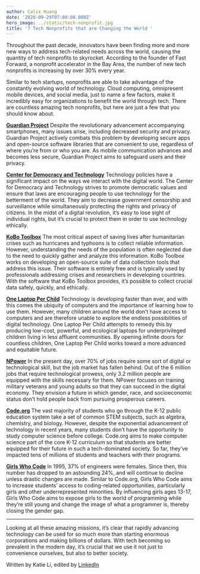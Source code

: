 ```yaml
---
author: Calix Huang
date: '2020-09-29T07:00:00.000Z'
hero_image: ../static/tech-nonprofit.jpg
title: '7 Tech Nonprofits that are Changing the World '
---
```


Throughout the past decade, innovators have been finding more and more new ways to address tech-related needs across the world, causing the quantity of tech nonprofits to skyrocket. According to the founder of Fast Forward, a nonprofit accelerator in the Bay Area, the number of new tech nonprofits is increasing by over 30% every year.

Similar to tech startups, nonprofits are able to take advantage of the constantly evolving world of technology. Cloud computing, omnipresent mobile devices, and social media, just to name a few factors, make it incredibly easy for organizations to benefit the world through tech. There are countless amazing tech nonprofits, but here are just a few that you should know about.

[**Guardian Project**](https://guardianproject.info/)
Despite the revolutionary advancement accompanying smartphones, many issues arise, including decreased security and privacy. Guardian Project actively combats this problem by developing secure apps and open-source software libraries that are convenient to use, regardless of where you’re from or who you are. As mobile communication advances and becomes less secure, Guardian Project aims to safeguard users and their privacy.

[**Center for Democracy and Technology**](https://cdt.org/)
Technology policies have a significant impact on the ways we interact with the digital world. The Center for Democracy and Technology strives to promote democratic values and ensure that laws are encouraging people to use technology for the betterment of the world. They aim to decrease government censorship and surveillance while simultaneously protecting the rights and privacy of citizens. In the midst of a digital revolution, it’s easy to lose sight of individual rights, but it’s crucial to protect them in order to use technology ethically.

[**KoBo Toolbox**](https://www.kobotoolbox.org/#home)
The most critical aspect of saving lives after humanitarian crises such as hurricanes and typhoons is to collect reliable information. However, understanding the needs of the population is often neglected due to the need to quickly gather and analyze this information. KoBo Toolbox works on developing an open-source suite of data collection tools that address this issue. Their software is entirely free and is typically used by professionals addressing crises and researchers in developing countries. With the software that KoBo Toolbox provides, it’s possible to collect crucial data safely, quickly, and ethically.

[**One Laptop Per Child**](http://one.laptop.org/)
Technology is developing faster than ever, and with this comes the ubiquity of computers and the importance of learning how to use them. However, many children around the world don’t have access to computers and are therefore unable to explore the endless possibilities of digital technology. One Laptop Per Child attempts to remedy this by producing low-cost, powerful, and ecological laptops for underprivileged children living in less affluent communities. By opening infinite doors for countless children, One Laptop Per Child works toward a more advanced and equitable future.

[**NPower**](https://www.npower.org/)
In the present day, over 70% of jobs require some sort of digital or technological skill, but the job market has fallen behind. Out of the 6 million jobs that require technological prowess, only 3.2 million people are equipped with the skills necessary for them. NPower focuses on training military veterans and young adults so that they can succeed in the digital economy. They envision a future in which gender, race, and socioeconomic status don’t hold people back from pursuing prosperous careers.

[**Code.org**](https://code.org/)
The vast majority of students who go through the K-12 public education system take a set of common STEM subjects, such as algebra, chemistry, and biology. However, despite the exponential advancement of technology in recent years, many students don’t have the opportunity to study computer science before college. Code.org aims to make computer science part of the core K-12 curriculum so that students are better equipped for their future in such a tech-dominated society. So far, they’ve impacted tens of millions of students and teachers with their programs.

[**Girls Who Code**](https://girlswhocode.com/)
In 1995, 37% of engineers were females. Since then, this number has dropped to an astounding 24%, and will continue to decline unless drastic changes are made. Similar to Code.org, Girls Who Code aims to increase students’ access to coding-related opportunities, particularly girls and other underrepresented minorities. By influencing girls ages 13-17, Girls Who Code aims to expose girls to the world of programming while they’re still young and change the image of what a programmer is, thereby closing the gender gap.

----

Looking at all these amazing missions, it’s clear that rapidly advancing technology can be used for so much more than starting enormous corporations and making billions of dollars. With tech becoming so prevalent in the modern day, it’s crucial that we use it not just to convenience ourselves, but also to better society.

Written by Katie Li, edited by [LinkedIn](https://www.linkedin.com/in/calix-huang/)
